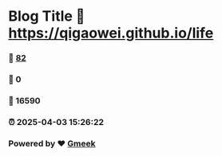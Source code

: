# Blog Title :link: https://qigaowei.github.io/life 
### :page_facing_up: [82](https://qigaowei.github.io/life/tag.html) 
### :speech_balloon: 0 
### :hibiscus: 16590 
### :alarm_clock: 2025-04-03 15:26:22 
### Powered by :heart: [Gmeek](https://github.com/Meekdai/Gmeek)
